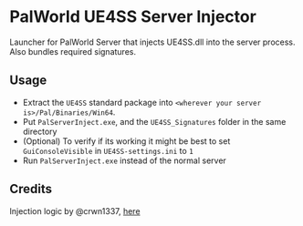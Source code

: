 # PalWorld UE4SS Server Injector

Launcher for PalWorld Server that injects UE4SS.dll into the server process.
Also bundles required signatures.

## Usage

- Extract the `UE4SS` standard package into `<wherever your server is>/Pal/Binaries/Win64`.
- Put `PalServerInject.exe`, and the `UE4SS_Signatures` folder in the same directory
- (Optional) To verify if its working it might be best to set `GuiConsoleVisible` in `UE4SS-settings.ini` to `1`
- Run `PalServerInject.exe` instead of the normal server

## Credits

Injection logic by @crwn1337, [here](https://github.com/crwn1337/wine_injector)
